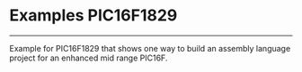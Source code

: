 # Examples PIC16F1829
---------------------

Example for PIC16F1829 that shows one way to build 
an assembly language project for an enhanced mid range PIC16F.
